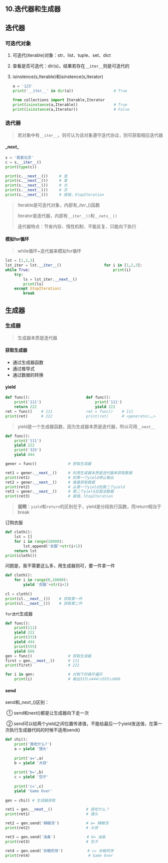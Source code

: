 ## 10.迭代器和生成器

## 迭代器

### 可迭代对象

1. 可迭代(iterable)对象：str、list、tuple、set、dict

2. 查看是否可迭代：dir(s)，结果若存在`__iter__`则是可迭代的

3. isinstence(s,Iterable)和isinstence(s,Iterator)

   ```python
   a = '123'
   print('__iter__' in dir(a))					# True
   
   from collections import Iterable,Iterator
   print(isinstance(a,Iterable))				# True
   print(isinstance(a,Iterator))				# False
   ```

### 迭代器

> 若对象中有`__iter__`，则可认为该对象遵守迭代协议，则可获取相应迭代器

#### \__next__

```python
s = '我爱北京'
c = s.__iter__()
print(type(c))

print(c.__next__())		# 我
print(c.__next__())		# 爱
print(c.__next__())		# 北
print(c.__next__())		# 京
print(c.__next__())		# 报错，StopIteration
```

> Iterable是可迭代对象，内部有\__iter__()函数
>
> Iterator是迭代器，内部有`__iter__()`和`__netx__()`
>
> 迭代器特点：节省内存、惰性机制、不能反复、只能向下执行

#### 模拟for循环

> while循环+迭代器来模拟for循环

```python
lst = [1,2,3]
lst_iter = lst.__iter__()					for i in [1,2,3]:
while True:										print(i)
	try:
		ls = lst_iter.__next__()
		print(ls)
	except StopIteration:
		break
```

## 生成器

### 生成器

> 生成器本质是迭代器

#### 获取生成器

- 通过生成器函数
- 通过推导式
- 通过数据的转换

#### yield

```python
def func():							def func():
	print('111')						print('111')
	return 222							yield 222
ret = func()	# 111				ret = func()	# 111
print(ret)		# 222				print(ret)		# <generator……>
```

> yield是一个生成器函数，因为生成器本质是迭代器，所以可用`__next__`

```python
def func():
	print('111')
	yield 222
	print('333')
	yield 444

gener = func()				# 获取生成器

ret1 = gener.__next__()		# 利用生成器本质是迭代器来获取数据
print(ret1)					# 到第一个yield停止输出
ret2 = gener.__next__()		# 接着获取数据
print(ret2)					# 从第一个yield到第二个yield
ret3 = gener.__next__()		# 第二个yield后面没数据
print(ret3)					# 报错，StopIteration
```

> **说明**：`yield`和`return`的区别在于，yield是分段执行函数，而return相当于break

订购衣服

```python
def cloth():
    lst = []
    for i in range(10000):
        lst.append('衣服'+str(i+1))
    return lst
print(cloth())
```

问题是，我不需要这么多，用生成器则可，要一件拿一件

```python
def cloth():
	for i in range(0,10000):
		yield '衣服'+str(i+1)
        
cl = cloth()
print(cl.__next__())	# 获取第一件
print(cl.__next__())	# 获取第二件
```

`for迭代`生成器

```python
def func():
	print(111)
	yield 222
	print(333)
	yield 444
	print(555)
	yield 666
gen = func()				# 获取生成器
first = gen.__next__()		# 111
print(first)				# 222

for i in gen:				# 对剩下的循环遍历
	print(i)				# 输出333\n444\n555\n666
```

#### send

send和\__next__()区别：

​	① send和next()都是让生成器向下走一次

​	② send可以给两个yield之间位置传递值，不能给最后一个yield发送值，在第一次执行生成器代码的时候不适用send()

```python
def chi():
	print('我吃什么?')
	a = yield '馒头'
    
	print('a=',a)	
	b = yield '大饼'	
    
	print('b=',b)
	c = yield '包子'
    
	print('c=',c)
	yield 'Game Over'
    
gen = chi() # 生成器获取

ret1 = gen.__next__()				# 我吃什么？
print(ret1)							# 馒头

ret2 = gen.send('辣糊汤')			  # a= 辣糊汤
print(ret2)							# 大饼

ret3 = gen.send('油条')			   # b= 油条
print(ret3)							# 包子

ret4 = gen.send('杂粮煎饼')			  # c= 杂粮煎饼
print(ret4)							 # Game Over
```
